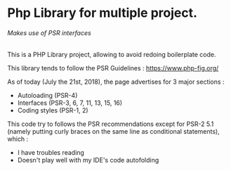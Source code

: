 # Php Library for multiple project.
###### *Makes use of PSR interfaces*

This is a PHP Library project, allowing to avoid redoing boilerplate code.

This library tends to follow the PSR Guidelines : https://www.php-fig.org/

As of today (July the 21st, 2018), the page advertises for 3 major sections :

- Autoloading (PSR-4)
- Interfaces (PSR-3, 6, 7, 11, 13, 15, 16)
- Coding styles (PSR-1, 2)

This code try to follows the PSR recommendations except for PSR-2 5.1 (namely putting curly braces on the same line as conditional statements), which :
- I have troubles reading
- Doesn't play well with my IDE's code autofolding

